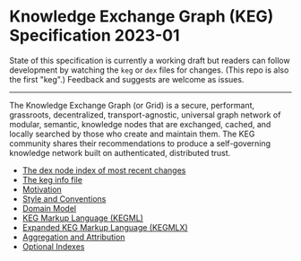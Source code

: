# Knowledge Exchange Graph (KEG) Specification 2023-01

State of this specification is currently a working draft but readers can follow development by watching the `keg` or `dex` files for changes. (This repo is also the first "keg".) Feedback and suggests are welcome as issues.

----

The Knowledge Exchange Graph (or Grid) is a secure, performant, grassroots, decentralized, transport-agnostic, universal graph network of modular, semantic, knowledge nodes that are exchanged, cached, and locally searched by those who create and maintain them. The KEG community shares their recommendations to produce a self-governing knowledge network built on authenticated, distributed trust.

* [The dex node index of most recent changes](dex)
* [The keg info file](keg)
* [Motivation](/28)
* [Style and Conventions](/37)
* [Domain Model](/10)
* [KEG Markup Language (KEGML)](/50)
* [Expanded KEG Markup Language (KEGMLX)](/17)
* [Aggregation and Attribution](/5)
* [Optional Indexes](/64)
